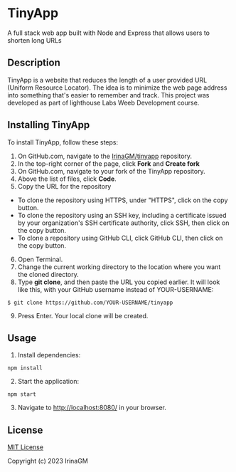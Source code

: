 # TinyApp

A full stack web app built with Node and Express that allows users to shorten long URLs

## Description

TinyApp is a website that reduces the length of a user provided URL (Uniform Resource Locator). The idea is to minimize the web page address into something that's easier to remember and track.
This project was developed as part of lighthouse Labs Weeb Development course.

## Installing TinyApp

To install TinyApp, follow these steps:

1. On GitHub.com, navigate to the [IrinaGM/tinyapp](https://github.com/IrinaGM/tinyapp) repository.
2. In the top-right corner of the page, click **Fork** and **Create fork**
3. On GitHub.com, navigate to your fork of the TinyApp repository.
4. Above the list of files, click **Code**.
5. Copy the URL for the repository

- To clone the repository using HTTPS, under "HTTPS", click on the copy button.
- To clone the repository using an SSH key, including a certificate issued by your organization's SSH certificate authority, click SSH, then click on the copy button.
- To clone a repository using GitHub CLI, click GitHub CLI, then click on the copy button.

6. Open Terminal.
7. Change the current working directory to the location where you want the cloned directory.
8. Type **git clone**, and then paste the URL you copied earlier. It will look like this, with your GitHub username instead of YOUR-USERNAME:

```
$ git clone https://github.com/YOUR-USERNAME/tinyapp
```

9. Press Enter. Your local clone will be created.

## Usage

1. Install dependencies:

```
npm install
```

2. Start the application:

```
npm start
```

3. Navigate to [http://localhost:8080/](http://localhost:8080/) in your browser.

## License

[MIT License](https://choosealicense.com/licenses/mit/)

Copyright (c) 2023 IrinaGM
